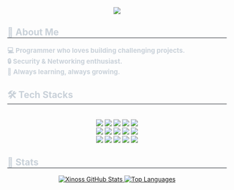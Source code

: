 <div align= "center">
    <img src="https://yt3.googleusercontent.com/qMYq1Y6Jfe6aMX2iQXkZDhCmW1cMTWxt4_WitAHfpFCFO4vceGBQlq_WwHa47ZiAHrYh9R5n8w=w1707-fcrop64=1,00005a57ffffa5a8-k-c0xffffffff-no-nd-rj" />
    </div>
    <div style="text-align: left;"> 
    <h2 style="border-bottom: 1px solid #21262d; color: #c9d1d9;"> 🚀 About Me </h2>  
    <div style="font-weight: 700; font-size: 15px; text-align: left; color: #c9d1d9;"> 
        💻 Programmer who loves building challenging projects. <br>
        🔒 Security & Networking enthusiast. <br>
        🚀 Always learning, always growing. <br>
    </div> 
    </div>
    <div style="text-align: left;">
    <h2 style="border-bottom: 1px solid #21262d; color: #c9d1d9;"> 🛠️ Tech Stacks </h2> <br> 
    <div  align= "center"> <img src="https://img.shields.io/badge/Discord-5865F2?style=for-the-badge&logo=Discord&logoColor=white">
          <img src="https://img.shields.io/badge/Github-181717?style=for-the-badge&logo=Github&logoColor=white">
          <img src="https://img.shields.io/badge/C++-00599C?style=for-the-badge&logo=C%2B%2B&logoColor=white">
          <img src="https://img.shields.io/badge/Javascript-F7DF1E?style=for-the-badge&logo=Javascript&logoColor=white">
          <img src="https://img.shields.io/badge/Python-3776AB?style=for-the-badge&logo=Python&logoColor=white">
          <br/><img src="https://img.shields.io/badge/Flutter-02569B?style=for-the-badge&logo=Flutter&logoColor=white">
          <img src="https://img.shields.io/badge/HTML5-E34F26?style=for-the-badge&logo=HTML5&logoColor=white">
          <img src="https://img.shields.io/badge/Express-000000?style=for-the-badge&logo=Express&logoColor=white">
          <img src="https://img.shields.io/badge/Node.js-339933?style=for-the-badge&logo=Node.js&logoColor=white">
          <img src="https://img.shields.io/badge/Next.js-000000?style=for-the-badge&logo=Next.js&logoColor=white">
          <br/><img src="https://img.shields.io/badge/Vue.js-4FC08D?style=for-the-badge&logo=Vue.js&logoColor=white">
          <img src="https://img.shields.io/badge/Tensorflow-FF6F00?style=for-the-badge&logo=Tensorflow&logoColor=white">
          <img src="https://img.shields.io/badge/MySQL-4479A1?style=for-the-badge&logo=MySQL&logoColor=white">
          <img src="https://img.shields.io/badge/Netlify-00C7B7?style=for-the-badge&logo=Netlify&logoColor=white">
          <img src="https://img.shields.io/badge/Selenium-43B02A?style=for-the-badge&logo=Selenium&logoColor=white">
          <br/></div>
    </div>
    <div style="text-align: left;"> 
    <h2 style="border-bottom: 1px solid #21262d; color: #c9d1d9;"> 🏅 Stats </h2> <div align= "center"> 
    <a href="https://github.com/anuraghazra/github-readme-stats">
    <img
      alt="Xinoss GitHub Stats"
      src="https://github-readme-stats.vercel.app/api?username=xinoss&show_icons=true&include_all_commits=true&rank_icon=github&icon_color=FFCD61&bg_color=30,24A3FF,ECA1FF&title_color=3B3B3B&text_color=0f&show=reviews,discussions_started,discussions_answered,prs_merged,prs_merged_percentage"
    />
  </a>
    <a href="https://github.com/anuraghazra/github-readme-stats">
    <img
      alt="Top Languages"
      src="https://github-readme-stats.vercel.app/api/top-langs/?username=xinoss&layout=donut-vertical&bg_color=90,24A3FF,ECA1FF&title_color=ffffff"
    />
  </a>
 </div> 
    </div>
    
